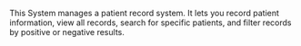 This System manages a patient record system. It lets you record patient information, view all records, search for specific patients, and filter records by positive or negative results.
